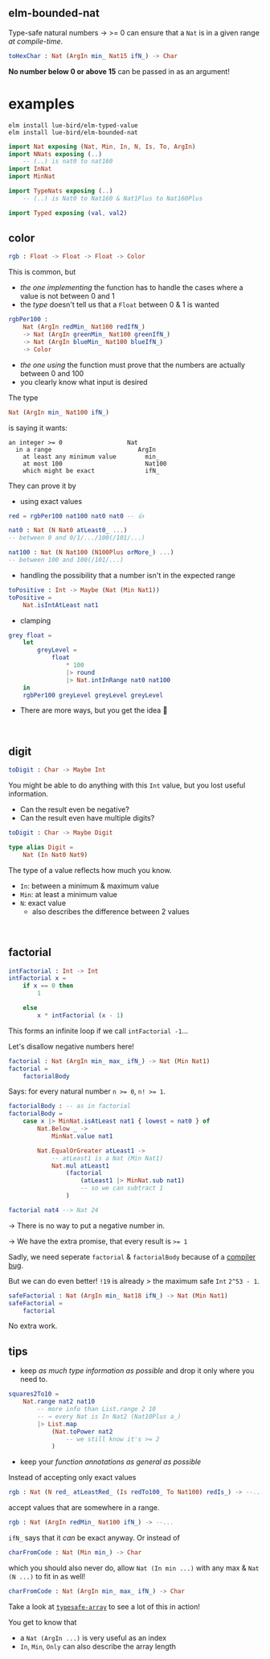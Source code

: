 ## elm-bounded-nat

Type-safe natural numbers → >= 0 can ensure that a `Nat` is in a given range _at compile-time_.

```elm
toHexChar : Nat (ArgIn min_ Nat15 ifN_) -> Char
```

**No number below 0 or above 15** can be passed in as an argument!

# examples

```noformatingples
elm install lue-bird/elm-typed-value
elm install lue-bird/elm-bounded-nat
```

```elm
import Nat exposing (Nat, Min, In, N, Is, To, ArgIn)
import NNats exposing (..)
    -- (..) is nat0 to nat160
import InNat
import MinNat

import TypeNats exposing (..)
    -- (..) is Nat0 to Nat160 & Nat1Plus to Nat160Plus

import Typed exposing (val, val2)
```


## color

```elm
rgb : Float -> Float -> Float -> Color
```

This is common, but
- _the one implementing_ the function has to handle the cases where a value is not between 0 and 1
- the _type_ doesn't tell us that a `Float` between 0 & 1 is wanted

```elm
rgbPer100 :
    Nat (ArgIn redMin_ Nat100 redIfN_)
    -> Nat (ArgIn greenMin_ Nat100 greenIfN_)
    -> Nat (ArgIn blueMin_ Nat100 blueIfN_)
    -> Color
```
- _the one using_ the function must prove that the numbers are actually between 0 and 100
- you clearly know what input is desired

The type
```elm
Nat (ArgIn min_ Nat100 ifN_)
```
is saying it wants:

```
an integer >= 0                  Nat          
  in a range                        ArgIn       
    at least any minimum value        min_
    at most 100                       Nat100
    which might be exact              ifN_
```


They can prove it by

- using exact values

```elm
red = rgbPer100 nat100 nat0 nat0 -- 👍

nat0 : Nat (N Nat0 atLeast0_ ...)
-- between 0 and 0/1/.../100(/101/...)

nat100 : Nat (N Nat100 (N100Plus orMore_) ...)
-- between 100 and 100(/101/...)
```
- handling the possibility that a number isn't in the expected range

```elm
toPositive : Int -> Maybe (Nat (Min Nat1))
toPositive =
    Nat.isIntAtLeast nat1
```
- clamping

```elm
grey float =
    let
        greyLevel =
            float
                * 100
                |> round
                |> Nat.intInRange nat0 nat100
    in
    rgbPer100 greyLevel greyLevel greyLevel
```

- There are more ways, but you get the idea 🙂

&emsp;


## digit

```elm
toDigit : Char -> Maybe Int
```

You might be able to do anything with this `Int` value, but you lost useful information.

- Can the result even be negative?
- Can the result even have multiple digits?

```elm
toDigit : Char -> Maybe Digit

type alias Digit =
    Nat (In Nat0 Nat9)
```

The type of a value reflects how much you know.

- `In`: between a minimum & maximum value
- `Min`: at least a minimum value
- `N`: exact value
    - also describes the difference between 2 values


&emsp;


## factorial

```elm
intFactorial : Int -> Int
intFactorial x =
    if x == 0 then
        1

    else
        x * intFactorial (x - 1)
```

This forms an infinite loop if we call `intFactorial -1`...

Let's disallow negative numbers here!

```elm
factorial : Nat (ArgIn min_ max_ ifN_) -> Nat (Min Nat1)
factorial =
    factorialBody
```
Says: for every natural number `n >= 0`, `n! >= 1`.
```elm
factorialBody : -- as in factorial
factorialBody =
    case x |> MinNat.isAtLeast nat1 { lowest = nat0 } of
        Nat.Below _ ->
            MinNat.value nat1

        Nat.EqualOrGreater atLeast1 ->
            -- atLeast1 is a Nat (Min Nat1)
            Nat.mul atLeast1
                (factorial
                    (atLeast1 |> MinNat.sub nat1)
                    -- so we can subtract 1
                )

factorial nat4 --> Nat 24
```

→ There is no way to put a negative number in.

→ We have the extra promise, that every result is `>= 1`

Sadly, we need seperate `factorial` & `factorialBody` because of a [compiler bug](https://github.com/elm/compiler/issues/2180).

But we can do even better!
`!19` is already > the maximum safe `Int` `2^53 - 1`.

```elm
safeFactorial : Nat (ArgIn min_ Nat18 ifN_) -> Nat (Min Nat1)
safeFactorial =
    factorial
```

No extra work.


## tips

- keep _as much type information as possible_ and drop it only where you need to.
```elm
squares2To10 =
    Nat.range nat2 nat10
        -- more info than List.range 2 10
        -- → every Nat is In Nat2 (Nat10Plus a_)
        |> List.map
            (Nat.toPower nat2
                -- we still know it's >= 2
            )
```
- keep your _function annotations as general as possible_
    
Instead of accepting only exact values

```elm
rgb : Nat (N red_ atLeastRed_ (Is redTo100_ To Nat100) redIs_) -> --...
```
accept values that are somewhere in a range.

```elm
rgb : Nat (ArgIn redMin_ Nat100 ifN_) -> --...
```

`ifN_` says that it _can_ be exact anyway. Or instead of

```elm
charFromCode : Nat (Min min_) -> Char
```

which you should also never do, allow `Nat (In min ...)` with any max & `Nat (N ...)` to fit in as well!

```elm
charFromCode : Nat (ArgIn min_ max_ ifN_) -> Char
```

Take a look at [`typesafe-array`][typesafe-array] to see a lot of this in action!

You get to know that
- a `Nat (ArgIn ...)` is very useful as an index
- `In`, `Min`, `Only` can also describe the array length

[typesafe-array]: https://package.elm-lang.org/packages/lue-bird/elm-typesafe-array/latest/
